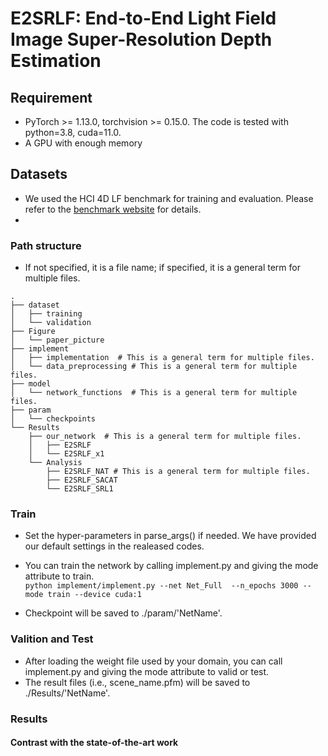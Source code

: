 # E2SRLF: End-to-End Light Field Image Super-Resolution Depth Estimation


## Requirement

- PyTorch >= 1.13.0, torchvision >= 0.15.0. The code is tested with python=3.8, cuda=11.0.
- A GPU with enough memory

## Datasets

- We used the HCI 4D LF benchmark for training and evaluation. Please refer to the [benchmark website](https://lightfield-analysis.uni-konstanz.de/) for details.
- 

### Path structure
- If not specified, it is a file name; if specified, it is a general term for multiple files.
```
.
├── dataset
│   ├── training
│   └── validation
├── Figure
│   └── paper_picture
├── implement 
│   ├── implementation  # This is a general term for multiple files.
│   └── data_preprocessing # This is a general term for multiple files.
├── model
│   └── network_functions  # This is a general term for multiple files.
├── param
│   └── checkpoints 
└── Results
    ├── our_network  # This is a general term for multiple files.
    │   ├── E2SRLF
    │   └── E2SRLF_x1
    └── Analysis
        ├── E2SRLF_NAT # This is a general term for multiple files.
        ├── E2SRLF_SACAT
        └── E2SRLF_SRL1

```

### Train

- Set the hyper-parameters in parse_args() if needed. We have provided our default settings in the realeased codes.
- You can train the network by calling implement.py and giving the mode attribute to train.  
    ``` python implement/implement.py --net Net_Full  --n_epochs 3000 --mode train --device cuda:1 ```

- Checkpoint will be saved to ./param/'NetName'.
  
### Valition and Test

- After loading the weight file used by your domain, you can call implement.py and giving the mode attribute to valid or test.
- The result files (i.e., scene_name.pfm) will be saved to ./Results/'NetName'.

### Results

#### Contrast with the state-of-the-art work



